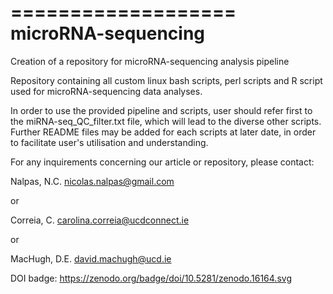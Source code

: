===================
microRNA-sequencing
===================

Creation of a repository for microRNA-sequencing analysis pipeline

Repository containing all custom linux bash scripts, perl scripts and R script used for microRNA-sequencing data analyses.

In order to use the provided pipeline and scripts, user should refer first to the miRNA-seq_QC_filter.txt file, which will lead to the diverse other scripts.
Further README files may be added for each scripts at later date, in order to facilitate user's utilisation and understanding.


For any inquirements concerning our article or repository, please contact:

Nalpas, N.C.
nicolas.nalpas@gmail.com

or

Correia, C.
carolina.correia@ucdconnect.ie

or

MacHugh, D.E.
david.machugh@ucd.ie


DOI badge: https://zenodo.org/badge/doi/10.5281/zenodo.16164.svg
